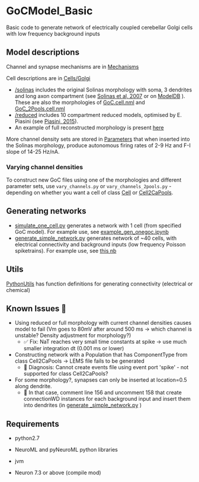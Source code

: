 # GoCModel_Basic
Basic code to generate network of electrically coupled cerebellar Golgi cells with low frequency background inputs

## Model descriptions
Channel and synapse mechanisms are in [Mechanisms](Mechanisms)

Cell descriptions are in [Cells/Golgi](Cells/Golgi)

- [/solinas](Cells/Golgi/solinas) includes the original Solinas morphology with soma, 3 dendrites and long axon compartment (see [Solinas et al, 2007](https://www.frontiersin.org/articles/10.3389/neuro.03.002.2007/full) or on [ModelDB](https://senselab.med.yale.edu/ModelDB/showmodel.cshtml?model=112685) ). These are also the morphologies of [GoC.cell.nml](Cells/Golgi/GoC.cell.nml) and [GoC_2Pools.cell.nml](Cells/Golgi/GoC_2Pools.cell.nml)
- [/reduced](Cells/Golgi/reduced) includes 10 compartment reduced models, optimised by E. Piasini (see [Piasini, 2015](https://discovery.ucl.ac.uk/id/eprint/1464128/1/eugenio_piasini_phd_thesis.pdf)).
- An example of full reconstructed morphology is present [here](Cells/Golgi/Golgi_040408_C1.cell.nml)

More channel density sets are stored in [Parameters](Parameters/useParams_FI_14_25.pkl) that when inserted into the Solinas morphology, produce autonomous firing rates of 2-9 Hz and F-I slope of 14-25 Hz/nA.

### Varying channel densities
To construct new GoC files using one of the morphologies and different parameter sets, use `vary_channels.py` or `vary_channels_2pools.py` - depending on whether you want a cell of class [Cell](https://docs.neuroml.org/Userdocs/Schemas/Cells.html#cell) or [Cell2CaPools](https://docs.neuroml.org/Userdocs/Schemas/Cells.html#cell2capools).


## Generating networks

- [simulate_one_cell.py](Network/simulate_one_cell.py) generates a network with 1 cell (from specified GoC model). For example use, see [example_gen_onegoc.ipynb](Network/example_gen_onegoc.ipynb)
- [generate_simple_network.py](Network/generate_simple_network.py) generates network of ~40 cells, with electrical connectivity and background inputs (low frequency Poisson spiketrains). For example use, see [this nb](Network/example_gen_network.ipynb)

## Utils

[PythonUtils](PythonUtils) has function definitions for generating connectivity (electrical or chemical)


##  Known Issues :construction_worker:
- Using reduced or full morphology with current channel densities causes model to fail (Vm goes to 80mV after around 500 ms -> which channel is unstable? Density adjustment for morphology?)
  - :white_check_mark: Fix: NaT reaches very small time constants at spike -> use much smaller integration dt (0.001 ms or lower)
- Constructing network with a Population that has ComponentType  from class Cell2CaPools -> LEMS file fails to be generated
  - :small_blue_diamond: Diagnosis: Cannot create events file using event port 'spike' - not supported for class Cell2CaPools?
- For some morphology?, synapses can only be inserted at location=0.5 along dendrite. 
  - :small_blue_diamond: In that case, comment line 156 and uncomment 158  that create connectionWD instances for each background input and insert them into dendrites (in [generate _simple_network.py](Network/generate_simple_network.py) )


## Requirements

- python2.7
- NeuroML and pyNeuroML python libraries
- jvm

- Neuron 7.3 or above (compile mod)
